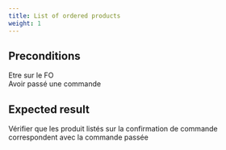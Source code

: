 ```yaml
---
title: List of ordered products
weight: 1
---
```


## Preconditions

Etre sur le FO\
Avoir passé une commande
## Expected result

Vérifier que les produit listés sur la confirmation de commande correspondent avec la commande passée

